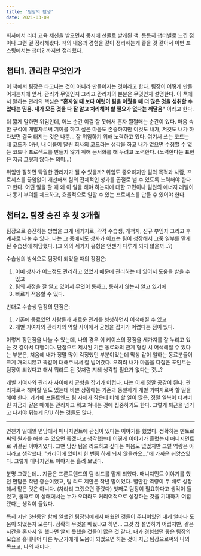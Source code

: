 ```yaml
---
title: '팀장의 탄생'
date: 2021-03-09
---
```


회사에서 리더 교육 세션을 받으면서 동시에 선물로 받게된 책. 틈틈히 챕터별로 느낀 점이나 그런 걸 정리해봤다. 책의 내용과 경험을 같이 정리하는게 좋을 것 같아서 이번 포스팅에서는 챕터2 까지만 정리했다.

## 챕터1\. 관리란 무엇인가

이 책에서 팀장은 타고나는 것이 아니라 만들어지는 것이라고 한다. 팀장이 어떻게 만들어지는지에 앞서, 관리가 무엇인지 그리고 관리자의 본분은 무엇인지 설명한다. 이 책에서 말하는 관리의 핵심은 **"혼자일 때 보다 여럿이 팀을 이뤘을 때 더 많은 것을 성취할 수 있다는 믿음. 내가 모든 것을 다 잘 알고 처리해야 할 필요가 없다는 깨달음"** 이라고 한다.

더 짧게 말하면 위임인데, 어느 순간 이걸 잘 못해서 혼자 쩔쩔매는 순간이 있다. 마음 속 한 구석에 개발자로써 기여를 하고 싶은 마음도 존중하지만 이것도 내가, 저것도 내가 하다보면 결국 터지는 것은 나뿐... 잘 위임하기 위해 노력하고 있다. 여기서 쓰는 코드는 내 코드가 아닌, 내 이름이 달린 회사의 코드라는 생각을 하고 내가 없으면 수정할 수 없는 코드나 프로젝트를 만들지 않기 위해 문서화를 해 두려고 노력한다. (노력한다는 표현은 지금 그렇지 않다는 의미...)

위임만 잘하면 탁월한 관리자가 될 수 있을까? 위임도 중요하지만 팀의 목적과 사람, 프로세스를 끊임없이 개선해서 팀의 전체적인 성과를 곱절로 낼 수 있도록 노력해야 한다고 한다. 어떤 일을 할 때 왜 이 일을 해야 하는지에 대한 고민이나 팀원의 에너지 레벨이나 동기 부여를 체크하고, 효율적으로 일할 수 있는 프로세스를 만들 수 있어야 한다.

## 챕터2\. 팀장 승진 후 첫 3개월

팀장으로 승진하는 방법을 크게 네가지로, 각각 수습생, 개척자, 신규 부임자 그리고 후계자로 나눌 수 있다. 나는 그 중에서도 상사가 이끄는 팀이 성장해서 그중 일부를 맡게된 수습생에 해당했다. (그 외의 세가지 유형은 언젠가 다루게 되지 않을까...?)

수습생의 방식으로 팀장이 되었을 때의 장점은:

1. 이미 상사가 어느정도 관리하고 있었기 때문에 관리하는 데 있어서 도움을 받을 수 있고
2. 팀의 사정을 잘 알고 있어서 무엇이 통하고, 통하지 않는지 알고 있기에
3. 빠르게 적응할 수 있다.

반대로 수습생 팀장의 단점은:

1. 기존에 동료였던 사람들과 새로운 관계를 형성하면서 어색해질 수 있고
2. 개별 기여자와 관리자의 역할 사이에서 균형을 잡기가 어렵다는 점이 있다.

이렇게 장단점을 나눌 수 있는데, 나의 경우 이 케이스의 장점을 세가지를 잘 누리고 있는 것 같아서 다행이다. 단점으로 제시된 기존 동료와의 관계 형성 시 어색해질 수 있다는 부분은, 처음에 내가 정말 많이 걱정했던 부분이었는데 막상 같이 일하는 동료분들이 크게 개의치않고 똑같이 대해주셔서 잘 넘어갔다. 오히려 내가 마음을 다잡은 포인트는 팀장이 되었다고 해서 뭐라도 된 것처럼 지레 생각할 필요가 없다는 것...?

개별 기여자와 관리자 사이에서 균형을 잡기가 어렵다. 나는 이게 정말 공감이 된다. 관리자로써 해야할 일도 있는데 바쁜 상황에는 기존과 동일하게 개별 기여자로써 할 일을 해야 한다. 거기에 프론트엔드 팀 자체가 작은데 비해 할 일이 많은, 정말 일복이 터져버린 지금과 같은 때에는 관리자고 뭐고 쳐내는 것에 집중하기도 한다. 그렇게 퇴근을 넘기고 나서야 뒤늦게 F/U 하는 것들도 많다.

---

언젠가 일대일 면담에서 매니지먼트에 관심이 있다는 이야기를 했었다. 정확히는 멘토로써의 뭔가를 해볼 수 있으면 좋겠다고 생각했는데 어떻게 이야기가 흘렀는지 매니지먼트로 귀결된 이야기였다. 그땐 당장 팀을 리드하고 싶다는 마음도 없었지만 그럴 역량은 아니라고 생각했다. "커리어에 있어서 한 번쯤 하게 되지 않을까요..."에 가까운 뉘앙스였다. 그렇게 매니지먼트 이야기는 흘려 보냈다.

분명 그랬는데... 지금은 프론트엔드의 팀 리드를 맡게 되었다. 매니지먼트 이야기를 했던 면담은 작년 중순이었고, 팀 리드 제안은 작년 말이었다. 별안간 역량이 두 배로 성장해서 맡은 것은 아니다. (차라리 그랬으면 좋겠다) 첫째로 팀장이 필요하다고 생각이 들었고, 둘째로 이 상태에서는 누가 오더라도 커리어적으로 성장하는 것을 기대하기 어렵겠다는 생각이 들었다.

특히 지난 3년동안 함께 일했던 팀장님에게서 배웠던 것들이 주니어였던 내게 얼마나 도움이 되었는지 모른다. 정확히 무엇을 배웠냐고 하면... 그것 참 설명하기 어렵지만, 같은 시간을 혼자서 일 했다면 알지 못했을 것들이 많은 것 같다. 내가 경험했던 좋은 팀장의 모습을 흉내내어 다른 누군가에게 도움이 되었으면 하는 것이 지금 팀장으로써의 나의 목표고, 나의 재미다.
